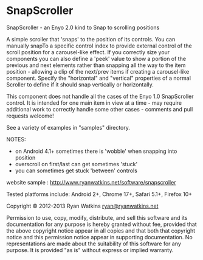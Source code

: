 SnapScroller
============

SnapScroller - an Enyo 2.0 kind to Snap to scrolling positions

A simple scroller that 'snaps' to the position of its controls.  You can manually snapTo a specific control index to provide external control of the scroll position for a carousel-like effect.  If you correctly size your components you can also define a 'peek' value to show a portion of the previous and next elements rather than snapping all the way to the item position - allowing a clip of the next/prev items if creating a carousel-like component.
Specify the "horizontal" and "vertical" properties of a normal Scroller to define if it should snap vertically or horizontally.

This component does not handle all the cases of the Enyo 1.0 SnapScroller control.  It is intended for one main item in view at a time - may require additional work to correctly handle some other cases - comments and pull requests welcome!

See a variety of examples in "samples" directory.


NOTES:

- on Android 4.1+ sometimes there is 'wobble' when snapping into position
- overscroll on first/last can get sometimes 'stuck'
- you can sometimes get stuck 'between' controls


website sample : http://www.ryanwatkins.net/software/snapscroller

Tested platforms include: Android 2+, Chrome 17+, Safari 5.1+, Firefox 10+


Copyright © 2012-2013 Ryan Watkins <ryan@ryanwatkins.net>

Permission to use, copy, modify, distribute, and sell this software and its documentation for any purpose is hereby granted without fee, provided that the above copyright notice appear in all copies and that both that copyright notice and this permission notice appear in supporting documentation. No representations are made about the suitability of this software for any purpose. It is provided "as is" without express or implied warranty.
